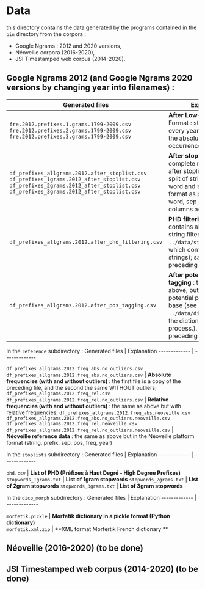 # Data

this directory contains the data generated by the programs contained in the `bin` directory from the corpora :
- Google Ngrams : 2012 and 2020 versions,
- Néoveille corpora (2016-2020), 
- JSI Timestamped web corpus (2014-2020).

## Google Ngrams 2012 (and Google Ngrams 2020 versions by changing year into filenames) :
Generated files | Explanation
------------- | -------------
`fre.2012.prefixes.1.grams.1799-2009.csv`<br/> `fre.2012.prefixes.2.grams.1799-2009.csv`<br/> `fre.2012.prefixes.3.grams.1799-2009.csv` | **After Low-level filtering**. Format : string, and for every year (as columns) the absolute count of occurrences
`df_prefixes_allgrams.2012.after_stoplist.csv`<br/>`df_prefixes_1grams.2012_after_stoplist.csv`<br/> `df_prefixes_2grams.2012_after_stoplist.csv`<br/> `df_prefixes_3grams.2012_after_stoplist.csv`|  **After stoplist removal**: the complete ngrams datafile after stoplist removal, and split of string into prefix, word and separator; same format as preceding + word, sep and prefix columns added
`df_prefixes_allgrams.2012.after_phd_filtering.csv` | **PHD filtering**: this file contains all data after PHD string filtering (see `../data/stoplists/phd.csv`, which contains the list of strings); same format as preceding
`df_prefixes_allgrams.2012.after_pos_tagging.csv` | **After potential POS tagging** : the same as above, but with adding the potential pos tags for every base (see `../data/dico_morph/*` for the dictionary used for this process.). Same format as preceding + pos column. 

In the `reference` subdirectory :
Generated files | Explanation
------------- | -------------

`df_prefixes_allgrams.2012.freq_abs.no_outliers.csv` <br/>`df_prefixes_allgrams.2012.freq_abs.no_outliers.csv` |  **Absolute frequencies (with and without outliers)** : the first file is a copy of the preceding file, and the second the same WITHOUT outliers; 
`df_prefixes_allgrams.2012.freq_rel.csv`<br/>`df_prefixes_allgrams.2012.freq_rel.no_outliers.csv` | **Relative frequencies (with and without outliers)** : the same as above but with relative frequencies;
`df_prefixes_allgrams.2012.freq_abs.neoveille.csv`<br/>`df_prefixes_allgrams.2012.freq_abs.no_outliers.neoveille.csv` <br/> `df_prefixes_allgrams.2012.freq_rel.neoveille.csv`<br/>`df_prefixes_allgrams.2012.freq_rel.no_outliers.neoveille.csv` | **Néoveille reference data** : the same as above but in the Néoveille platform format (string, prefix, sep, pos, freq, year)

In the `stoplists` subdirectory :
Generated files | Explanation
------------- | -------------

`phd.csv` |  **List of PHD (Préfixes à Haut Degré - High Degree Prefixes)**  
`stopwords_1grams.txt` | **List of 1gram stopwords**
`stopwords_2grams.txt` | **List of 2gram stopwords**
`stopwords_3grams.txt` | **List of 3gram stopwords**

In the `dico_morph` subdirectory :
Generated files | Explanation
------------- | -------------

`morfetik.pickle` |  **Morfetik dictionary in a pickle format (Python dictionary)**  
`morfetik.xml.zip` | **XML format Morfertik French dictionary **



## Néoveille (2016-2020) (to be done)

## JSI Timestamped web corpus (2014-2020) (to be done)